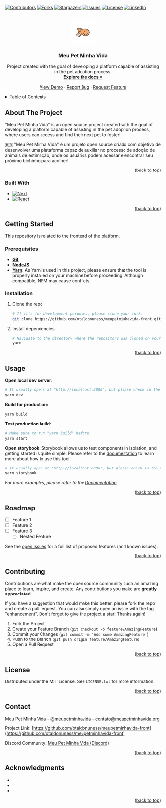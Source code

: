<a name="readme-top"></a>

[![Contributors][contributors-shield]][contributors-url]
[![Forks][forks-shield]][forks-url]
[![Stargazers][stars-shield]][stars-url]
[![Issues][issues-shield]][issues-url]
[![License][license-shield]][license-url]
[![LinkedIn][linkedin-shield]][linkedin-url]

<!-- [![LinkedIn][linkedin-shield]][linkedin-url] -->

<br />
<div align="center">
  <a href="https://github.com/otaldonuness/meupetminhavida-front">
    <img src="images/logo.png" alt="Logo" width="80" height="80">
  </a>

<h3 align="center">Meu Pet Minha Vida</h3>

  <p align="center">
    Project created with the goal of developing a platform capable of assisting in the pet adoption process.
    <br />
    <a href="https://github.com/otaldonuness/meupetminhavida-fronte"><strong>Explore the docs »</strong></a>
    <br />
    <br />
    <a href="https://github.com/otaldonuness/meupetminhavida-front">View Demo</a>
    ·
    <a href="https://github.com/otaldonuness/meupetminhavida-front/issues">Report Bug</a>
    ·
    <a href="https://github.com/otaldonuness/meupetminhavida-front/issues">Request Feature</a>
  </p>
</div>

<!-- TABLE OF CONTENTS -->
<details>
  <summary>Table of Contents</summary>
  <ol>
    <li>
      <a href="#about-the-project">About The Project</a>
      <ul>
        <li><a href="#built-with">Built With</a></li>
      </ul>
    </li>
    <li>
      <a href="#getting-started">Getting Started</a>
      <ul>
        <li><a href="#prerequisites">Prerequisites</a></li>
        <li><a href="#installation">Installation</a></li>
      </ul>
    </li>
    <li><a href="#usage">Usage</a></li>
    <li><a href="#roadmap">Roadmap</a></li>
    <li><a href="#contributing">Contributing</a></li>
    <li><a href="#license">License</a></li>
    <li><a href="#contact">Contact</a></li>
    <li><a href="#acknowledgments">Acknowledgments</a></li>
  </ol>
</details>

## About The Project

<!-- [![Product Name Screen Shot][product-screenshot]](https://example.com) -->

"Meu Pet Minha Vida" is an open source project created with the goal of developing a platform capable of assisting in the pet adoption process, where users can access and find their next pet to foster!

🇧🇷 "Meu Pet Minha Vida" é um projeto open source criado com objetivo de desenvolver uma plataforma capaz de auxiliar no processo de adoção de animais de estimação, onde os usuários podem acessar e encontrar seu próximo bichinho para acolher!

<p align="right">(<a href="#readme-top">back to top</a>)</p>

### Built With

- [![Next][Next.js]][Next-url]
- [![React][React.js]][React-url]

<p align="right">(<a href="#readme-top">back to top</a>)</p>

## Getting Started

This repository is related to the frontend of the platform.

### Prerequisites

- <u>**Git**</u>
- <u>**NodeJS**</u>
- <u>**Yarn**</u>: As Yarn is used in this project, please ensure that the tool is properly installed on your machine before proceeding. Although compatible, NPM may cause conflicts.

### Installation

1. Clone the repo
   ```sh
   # If it's for development purposes, please clone your fork.
   git clone https://github.com/otaldonuness/meupetminhavida-front.git
   ```
2. Install dependencies
   ```sh
   # Navigate to the directory where the repository was cloned on your machine.
   yarn
   ```

<p align="right">(<a href="#readme-top">back to top</a>)</p>

<!-- USAGE EXAMPLES -->

## Usage

**Open local dev server**:

```sh
# It usually opens at "http://localhost:3000", but please check in the terminal.
yarn dev
```

**Build for production:**

```sh
yarn build
```

**Test production build**:

```sh
# Make sure to run "yarn build" before.
yarn start
```

**Open storybook**: Storybook allows us to test components in isolation, and getting started is quite simple. Please refer to the <a href="https://storybook.js.org/docs/react/get-started/install" target="_blank">documentation</a> to learn more about how to use this tool.

```sh
# It usually open at "http://localhost:6006", but please check in the terminal.
yarn storybook
```

_For more examples, please refer to the [Documentation](https://example.com)_

<p align="right">(<a href="#readme-top">back to top</a>)</p>

<!-- ROADMAP -->

## Roadmap

- [ ] Feature 1
- [ ] Feature 2
- [ ] Feature 3
  - [ ] Nested Feature

See the [open issues](https://github.com/otaldonuness/meupetminhavida-front/issues) for a full list of proposed features (and known issues).

<p align="right">(<a href="#readme-top">back to top</a>)</p>

<!-- CONTRIBUTING -->

## Contributing

Contributions are what make the open source community such an amazing place to learn, inspire, and create. Any contributions you make are **greatly appreciated**.

If you have a suggestion that would make this better, please fork the repo and create a pull request. You can also simply open an issue with the tag "enhancement".
Don't forget to give the project a star! Thanks again!

1. Fork the Project
2. Create your Feature Branch (`git checkout -b feature/AmazingFeature`)
3. Commit your Changes (`git commit -m 'Add some AmazingFeature'`)
4. Push to the Branch (`git push origin feature/AmazingFeature`)
5. Open a Pull Request

<p align="right">(<a href="#readme-top">back to top</a>)</p>

<!-- LICENSE -->

## License

Distributed under the MIT License. See `LICENSE.txt` for more information.

<p align="right">(<a href="#readme-top">back to top</a>)</p>

<!-- CONTACT -->

## Contact

Meu Pet Minha Vida - [@meupetminhavida](https://twitter.com/meupetminhavida) - contato@meupetminhavida.org

Project Link: [https://github.com/otaldonuness/meupetminhavida-front](https://github.com/otaldonuness/meupetminhavida-front)

Discord Community: [Meu Pet Minha Vida (Discord)](https://discord.com/invite/RAnhUJNv2j)

<p align="right">(<a href="#readme-top">back to top</a>)</p>

## Acknowledgments

- []()
- []()
- []()

<p align="right">(<a href="#readme-top">back to top</a>)</p>

[contributors-shield]: https://img.shields.io/github/contributors/otaldonuness/meupetminhavida-front.svg?style=for-the-badge
[contributors-url]: https://github.com/otaldonuness/meupetminhavida-front/graphs/contributors
[forks-shield]: https://img.shields.io/github/forks/otaldonuness/meupetminhavida-front.svg?style=for-the-badge
[forks-url]: https://github.com/otaldonuness/meupetminhavida-front/network/members
[stars-shield]: https://img.shields.io/github/stars/otaldonuness/meupetminhavida-front.svg?style=for-the-badge
[stars-url]: https://github.com/otaldonuness/meupetminhavida-front/stargazers
[issues-shield]: https://img.shields.io/github/issues/otaldonuness/meupetminhavida-front.svg?style=for-the-badge
[issues-url]: https://github.com/otaldonuness/meupetminhavida-front/issues
[license-shield]: https://img.shields.io/github/license/otaldonuness/meupetminhavida-front.svg?style=for-the-badge
[license-url]: https://github.com/otaldonuness/meupetminhavida-front/blob/master/LICENSE.txt
[linkedin-shield]: https://img.shields.io/badge/-LinkedIn-black.svg?style=for-the-badge&logo=linkedin&colorB=555
[linkedin-url]: https://linkedin.com/in/linkedin_username
[product-screenshot]: images/screenshot.png
[Next.js]: https://img.shields.io/badge/next.js-000000?style=for-the-badge&logo=nextdotjs&logoColor=white
[Next-url]: https://nextjs.org/
[React.js]: https://img.shields.io/badge/React-20232A?style=for-the-badge&logo=react&logoColor=61DAFB
[React-url]: https://reactjs.org/
